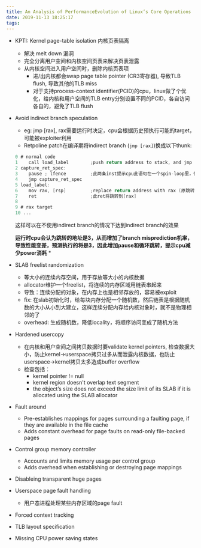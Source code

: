 ```yaml
---
title: An Analysis of PerformanceEvolution of Linux’s Core Operations
date: 2019-11-13 18:25:17
tags:
---
```


* KPTI: Kernel page-table isolation 内核页表隔离
    * 解决 melt down 漏洞
    * 完全分离用户空间和内核空间页表来解决页表泄露
    * 从内核空间进入用户空间时，删除内核页表项
        * 进/出内核都会swap page table pointer (CR3寄存器), 导致TLB flush, 导致其他的TLB miss
        * 对于支持process-context identifier(PCID)的cpu，linux做了个优化，给内核和用户空间的TLB entry分别设置不同的PCID，各自访问各自的，避免了TLB flush

* Avoid indirect branch speculation
    * eg: jmp [rax], rax需要运行时决定，cpu会根据历史预执行可能的target，可能被exploiter利用
    * Retpoline patch在编译期将indirect branch (`jmp [rax]`)换成以下thunk:
    ```c
    0 # normal code
    1    call load_label        ;push return address to stack, and jmp to 6
    2 capture_ret_spec:
    3    pause ; lfence         ;此两条inst提示cpu此语句在一个spin-loop里，使之减少power consumption
    4    jmp capture_ret_spec
    5 load_label:
    6    mov rax, [rsp]         ;replace return address with rax (原跳转地址)
    7    ret                    ;此ret将跳转到[rax]
    8    
    9 # rax target
    10 ...    
    ```
    这样可以在不使用indirect branch的情况下达到indirect branch的效果
    
    **运行时cpu会认为跳转的地址是3，从而增加了branch misprediction机率，导致性能变差，预测执行的将是3，因此增加pause和循环跳转，提示cpu减少power消耗**
    * 
* SLAB freelist randomization
    * 等大小的连续内存空间，用于存放等大小的内核数据
    * allocator维护一个freelist，将连续的内存区域用链表串起来
    * 导致：连续分配的对象，在内存上也是相邻存放的，容易被exploit
    * fix: 在slab初始化时，给每块内存分配一个随机数，然后链表是根据随机数的大小从小到大建立，这样连续分配内存给内核对象时，就不是物理相邻的了
    * overhead: 生成随机数，降低locality，将顺序访问变成了随机方法
* Hardened usercopy
    * 在内核和用户空间之间拷贝数据时要validate kernel pointers, 检查数据大小，防止kernel->userspace拷贝过多从而泄露内核数据，也防止userspace->kernel拷贝太多造成buffer overflow
    * 检查包括：
        * kernel pointer != null
        * kernel region doesn't overlap text segment
        * the object’s size does not exceed the size limit of its SLAB if it is allocated using the SLAB allocator
* Fault around
    * Pre-establishes mappings for pages surrounding a faulting page, if they are available in the file cache
    * Adds constant overhead for page faults on read-only file-backed pages
* Control group memory controller
    * Accounts and limits memory usage per control group
    * Adds overhead when establishing or destroying page mappings
* Disableing transparent huge pages
* Userspace page fault handling
    * 用户态进程处理某些内存区域的page fault

* Forced context tracking
* TLB layout specification
* Missing CPU power saving states
